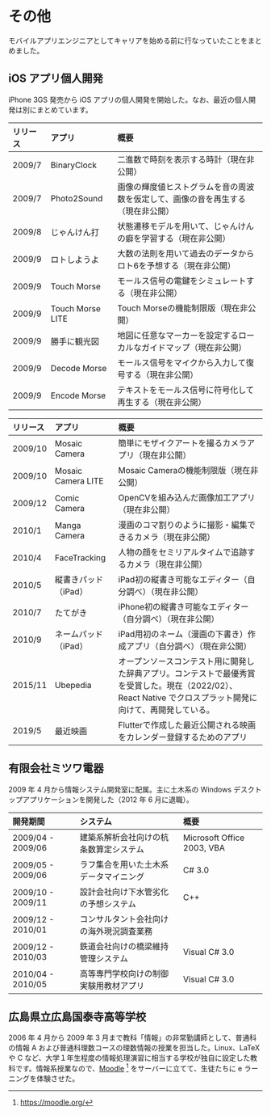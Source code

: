 # その他

モバイルアプリエンジニアとしてキャリアを始める前に行なっていたことをまとめました。

## iOS アプリ個人開発

iPhone 3GS 発売から iOS アプリの個人開発を開始した。なお、最近の個人開発は別にまとめています。
  
|<span class="no-break">リリース</span>|アプリ|概要|
|:--|:--|:--|
|2009/7|BinaryClock|二進数で時刻を表示する時計（現在非公開）|
|2009/7|Photo2Sound |画像の輝度値ヒストグラムを音の周波数を仮定して、画像の音を再生する（現在非公開）|
|2009/8|じゃんけん打|状態遷移モデルを用いて、じゃんけんの癖を学習する（現在非公開）|
|2009/9|ロトしようよ|大数の法則を用いて過去のデータからロト6を予想する（現在非公開）|
|2009/9|Touch Morse|モールス信号の電鍵をシミュレートする（現在非公開）|
|2009/9|Touch Morse LITE|Touch Morseの機能制限版（現在非公開）|
|2009/9|勝手に観光図|地図に任意なマーカーを設定するローカルなガイドマップ（現在非公開）|
|2009/9|Decode Morse|モールス信号をマイクから入力して復号する（現在非公開）|
|2009/9|Encode Morse|テキストをモールス信号に符号化して再生する（現在非公開）|

|<span class="no-break">リリース</span>|アプリ|概要|
|:--|:--|:--|
|2009/10|Mosaic Camera|簡単にモザイクアートを撮るカメラアプリ（現在非公開）|
|2009/10|Mosaic Camera LITE|Mosaic Cameraの機能制限版（現在非公開）|
|2009/12|Comic Camera|OpenCVを組み込んだ画像加工アプリ（現在非公開）|
|2010/1|Manga Camera|漫画のコマ割りのように撮影・編集できるカメラ（現在非公開）|
|2010/4|FaceTracking|人物の顔をセミリアルタイムで追跡するカメラ（現在非公開）|
|2010/5|縦書きパッド（iPad）|iPad初の縦書き可能なエディター（自分調べ）（現在非公開）|
|2010/7|たてがき|iPhone初の縦書き可能なエディター（自分調べ）（現在非公開）|
|2010/9|ネームパッド（iPad）|iPad用初のネーム（漫画の下書き）作成アプリ（自分調べ）（現在非公開）|
|2015/11|Ubepedia|オープンソースコンテスト用に開発した辞典アプリ。コンテストで最優秀賞を受賞した。現在（2022/02）、React Native でクロスプラット開発に向けて、再開発している。|
|2019/5|最近映画|Flutterで作成した最近公開される映画をカレンダー登録するためのアプリ|

## 有限会社ミツワ電器

2009 年 4 月から情報システム開発室に配属。主に土木系の Windows デスクトップアプリケーションを開発した（2012 年 6 月に退職）。

|開発期間|システム  |概要  |
|:--|:--|:--|
|2009/04 - 2009/06| 建築系解析会社向けの杭条数算定システム |Microsoft Office 2003, VBA |
|2009/05 - 2009/06| ラフ集合を用いた土木系データマイニング|C# 3.0 |
|2009/10 - 2009/11| 設計会社向け下水管劣化の予想システム|C++|
|2009/12 - 2010/01| コンサルタント会社向けの海外現況調査業務||
|2009/12 - 2010/03| 鉄道会社向けの橋梁維持管理システム| Visual C# 3.0 |
|2010/04 - 2010/05| 高等専門学校向けの制御実験用教材アプリ | Visual C# 3.0|

## 広島県立広島国泰寺高等学校

2006 年 4 月から 2009 年 3 月まで教科「情報」の非常勤講師として、普通科の情報 A および普通科理数コースの理数情報の授業を担当した。Linux、LaTeX や C など、大学１年生程度の情報処理演習に相当する学校が独自に設定した教科です。情報系授業なので、[Moodle](https://moodle.org/) [^Moodle] をサーバーに立てて、生徒たちに e ラーニングを体験させた。

[^Moodle]: https://moodle.org/
